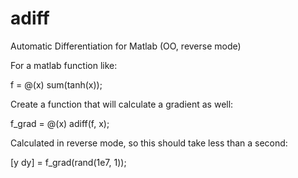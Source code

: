 # adiff
Automatic Differentiation for Matlab (OO, reverse mode)

For a matlab function like: 

  f = @(x) sum(tanh(x));

Create a function that will calculate a gradient as well:

  f_grad = @(x) adiff(f, x);

Calculated in reverse mode, so this should take less than a second:

  [y dy] = f_grad(rand(1e7, 1));